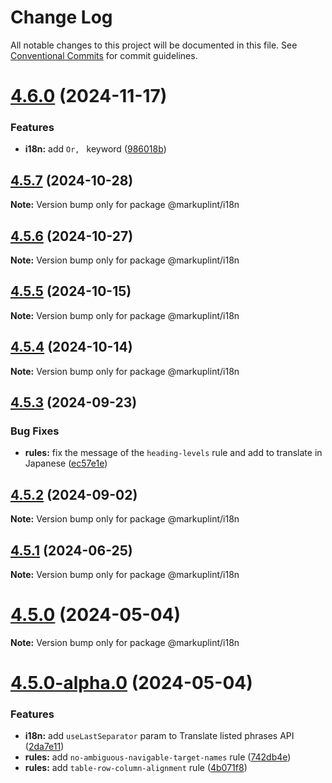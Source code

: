 # Change Log

All notable changes to this project will be documented in this file.
See [Conventional Commits](https://conventionalcommits.org) for commit guidelines.

# [4.6.0](https://github.com/markuplint/markuplint/compare/@markuplint/i18n@4.5.7...@markuplint/i18n@4.6.0) (2024-11-17)

### Features

- **i18n:** add `Or, ` keyword ([986018b](https://github.com/markuplint/markuplint/commit/986018b0ceedc2e9e02ecf3f7d87763929f4df28))

## [4.5.7](https://github.com/markuplint/markuplint/compare/@markuplint/i18n@4.5.6...@markuplint/i18n@4.5.7) (2024-10-28)

**Note:** Version bump only for package @markuplint/i18n

## [4.5.6](https://github.com/markuplint/markuplint/compare/@markuplint/i18n@4.5.5...@markuplint/i18n@4.5.6) (2024-10-27)

**Note:** Version bump only for package @markuplint/i18n

## [4.5.5](https://github.com/markuplint/markuplint/compare/@markuplint/i18n@4.5.4...@markuplint/i18n@4.5.5) (2024-10-15)

**Note:** Version bump only for package @markuplint/i18n

## [4.5.4](https://github.com/markuplint/markuplint/compare/@markuplint/i18n@4.5.3...@markuplint/i18n@4.5.4) (2024-10-14)

**Note:** Version bump only for package @markuplint/i18n

## [4.5.3](https://github.com/markuplint/markuplint/compare/@markuplint/i18n@4.5.2...@markuplint/i18n@4.5.3) (2024-09-23)

### Bug Fixes

- **rules:** fix the message of the `heading-levels` rule and add to translate in Japanese ([ec57e1e](https://github.com/markuplint/markuplint/commit/ec57e1e5ff4549ee5574928ad20fd461d87974a5))

## [4.5.2](https://github.com/markuplint/markuplint/compare/@markuplint/i18n@4.5.1...@markuplint/i18n@4.5.2) (2024-09-02)

**Note:** Version bump only for package @markuplint/i18n

## [4.5.1](https://github.com/markuplint/markuplint/compare/@markuplint/i18n@4.5.0...@markuplint/i18n@4.5.1) (2024-06-25)

**Note:** Version bump only for package @markuplint/i18n

# [4.5.0](https://github.com/markuplint/markuplint/compare/@markuplint/i18n@4.5.0-alpha.0...@markuplint/i18n@4.5.0) (2024-05-04)

**Note:** Version bump only for package @markuplint/i18n

# [4.5.0-alpha.0](https://github.com/markuplint/markuplint/compare/@markuplint/i18n@4.4.0...@markuplint/i18n@4.5.0-alpha.0) (2024-05-04)

### Features

- **i18n:** add `useLastSeparator` param to Translate listed phrases API ([2da7e11](https://github.com/markuplint/markuplint/commit/2da7e11e9838af4cf7bde64725c43a5d08a2e0a1))
- **rules:** add `no-ambiguous-navigable-target-names` rule ([742db4e](https://github.com/markuplint/markuplint/commit/742db4eb98b8f27e8a1f6a82d3b6541871e02a5c))
- **rules:** add `table-row-column-alignment` rule ([4b071f8](https://github.com/markuplint/markuplint/commit/4b071f8d7dae0f1500e1a77046b289489eb5a598))
